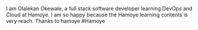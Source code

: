 I am Olalekan Okewale, a full stack software developer learning DevOps and Cloud at Hamoye. I am so happy because the Hamoye learning contents is very reach. 
Thanks to hamoye #Hamoye
